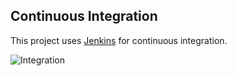 ## Continuous Integration

This project uses [Jenkins](http://jenkins-ci.org/ "Jenkins") for continuous integration.

![Integration](integration.dot.svg)